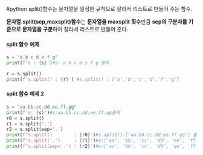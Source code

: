 #python
split()함수는 문자열을 일정한 규칙으로 잘라서 리스트로 만들어 주는 함수.

**문자열.split(sep,maxsplit)함수**는 **문자열을 maxsplit 횟수**만큼 **sep의 구분자를 기준으로 문자열을 구분**하여 잘라서 리스트로 만들어 준다.
#### split 함수 예제
```python
s = "a b c d e f g"
print(f's : {s}')#s: a b c d e f g 출력

r = s.split()
print(f's.split() : {r}') #s.split() : ['a','b','c','d','f','g']
```
#### split 함수 예제 2
```python
s = "aa.bb.cc.dd.ee.ff.gg"
print(f's: {s}')#s:aa.bb.cc.dd.ee.ff.gg출력
r0 = s.split()
r1 = s.split('.')
r2 = s.split(sep='.')
print(f"s.split()        : {r0}")#s.split():['aa.bb.cc.dd.ee.ff.gg'] 출력
print(f"s.split('.')     : {r1}")#s:['aa', 'bb', 'cc', 'dd', 'ee', 'ff', 'gg'] 출력
print(f"s.split(sep='.') : {r2}")#s:['aa', 'bb', 'cc', 'dd', 'ee', 'ff', 'gg'] 출력
```

